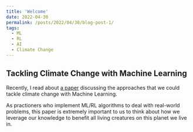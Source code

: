```yaml
---
title: 'Welcome'
date: 2022-04-30
permalink: /posts/2022/04/30/blog-post-1/
tags:
  - ML
  - RL
  - AI
  - Climate Change
---
```


Tackling Climate Change with Machine Learning
------
Recently, I read about [a paper](https://dl.acm.org/doi/pdf/10.1145/3485128) discussing 
the approaches that we could tackle climate change with Machine Learning.

As practioners who implement ML/RL algorithms to deal with real-world problems, 
this paper is extremely important to us to think about how we leverage our knowledge 
to benefit all living creatures on this planet we live in. 

